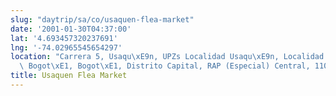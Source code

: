 ```yaml
---
slug: "daytrip/sa/co/usaquen-flea-market"
date: '2001-01-30T04:37:00'
lat: '4.693457320237691'
lng: '-74.02965545654297'
location: "Carrera 5, Usaqu\xE9n, UPZs Localidad Usaqu\xE9n, Localidad Usaqu\xE9n,\
  \ Bogot\xE1, Bogot\xE1, Distrito Capital, RAP (Especial) Central, 110111, Colombia"
title: Usaquen Flea Market
---
```



